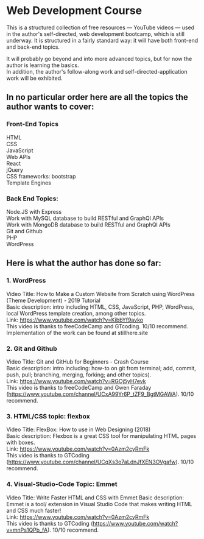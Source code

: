 # Web Development Course 
This is a structured collection of free resources — YouTube videos — used in the author's self-directed, web development bootcamp, which is still underway. 
It is structured in a fairly standard way: it will have both front-end and back-end topics.  

It will probably go beyond and into more advanced topics, but for now the author is learning the basics.  
In addition, the author's follow-along work and self-directed-application work will be exhibited.

## In no particular order here are all the topics the author wants to cover:

### Front-End Topics
HTML  
CSS  
JavaScript  
Web APIs  
React  
jQuery  
CSS frameworks: bootstrap  
Template Engines  

### Back End Topics:
Node.JS with Express  
Work with MySQL database to build RESTful and GraphQl APIs  
Work with MongoDB database to build RESTful and GraphQl APIs  
Git and Github  
PHP  
WordPress  

## Here is what the author has done so far:
### 1. WordPress  
Video Title: How to Make a Custom Website from Scratch using WordPress (Theme Development) - 2019 Tutorial  
Basic description: intro including HTML, CSS, JavaScript, PHP, WordPress, local WordPress template creation, among other topics.    
Link: https://www.youtube.com/watch?v=KibbYf9avko  
This video is thanks to freeCodeCamp and GTcoding. 10/10 recommend.  
Implementation of the work can be found at stillhere.site

### 2. Git and Github  
Video Title: Git and GitHub for Beginners - Crash Course  
Basic description: intro including: how-to on git from terminal; add, commit, push, pull; branching, merging, forking; and other topics).  
Link: https://www.youtube.com/watch?v=RGOj5yH7evk  
This video is thanks to freeCodeCamp and Gwen Faraday (https://www.youtube.com/channel/UCxA99Yr6P_tZF9_BgtMGAWA). 10/10 recommend.  

### 3. HTML/CSS topic: flexbox
Video Title: FlexBox: How to use in Web Designing (2018)  
Basic description: Flexbox is a great CSS tool for manipulating HTML pages with boxes.  
Link: https://www.youtube.com/watch?v=0Azm2cyRmFk  
This video is thanks to  GTCoding (https://www.youtube.com/channel/UCqXs3o7aLdnJfXEN3OVgafw). 10/10 recommend.  

### 4. Visual-Studio-Code Topic: Emmet  
Video Title: Write Faster HTML and CSS with Emmet
Basic description: Emmet is a tool/ extension in Visual Studio Code that makes writing HTML and CSS much faster!  
Link: https://www.youtube.com/watch?v=0Azm2cyRmFk  
This video is thanks to  GTCoding (https://www.youtube.com/watch?v=mnPs1QPb_fA). 10/10 recommend.

